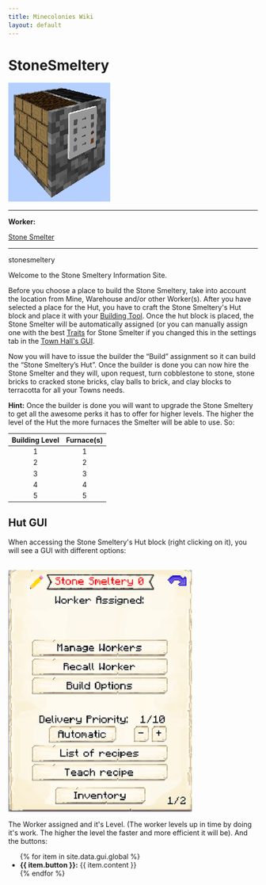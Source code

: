 ```yaml
---
title: Minecolonies Wiki
layout: default
---
```

# StoneSmeltery

<div class="infobox box text-center">
    <img src="../../assets/images/buildings/stonesmeltery_block.png" alt="Stone Smeltery" />
    <hr />
    <div class="row section-text text-left">
        <div class="col">
        <p><strong>Worker:</strong></p>
        </div>
        <div class="col">
        <p><a href="../workers/stonesmelter">Stone Smelter</a></p>
        </div>
    </div>
    <hr />
    <recipe>stonesmeltery</recipe>
</div>

Welcome to the Stone Smeltery Information Site.

Before you choose a place to build the Stone Smeltery, take into account the location from Mine, Warehouse and/or other Worker(s). After you have selected a place for the Hut, you have to craft the Stone Smeltery's Hut block and place it with your [Building Tool](../items/buildingtool). Once the hut block is placed, the Stone Smelter will be automatically assigned (or you can manually assign one with the best  [Traits](../systems/workerinfo) for Stone Smelter if you changed this in the settings tab in the [Town Hall's GUI](../../source/buildings/townhall).

Now you will have to issue the builder the “Build” assignment so it can build the “Stone Smeltery’s Hut”. Once the builder is done you can now hire the Stone Smelter and they will, upon request, turn cobblestone to stone, stone bricks to cracked stone bricks, clay balls to brick, and clay blocks to terracotta for all your Towns needs.

**Hint:** Once the builder is done you will want to upgrade the Stone Smeltery to get all the awesome perks it has to offer for higher levels. The higher the level of the Hut the more furnaces the Smelter will be able to use. So:


| Building Level |  Furnace(s) |
| :-----: | :-----: | 
| 1 |  1 |
| 2 |  2 |
| 3 |  3 |
| 4 |  4 |
| 5 |  5 |


## Hut GUI

When accessing the Stone Smeltery's Hut block (right clicking on it), you will see a GUI with different options:

<br>
<div class="row">
  <div class="col-sm-12 col-md">
    <img src="../../assets/images/gui/stonesmelterygui.png" class="img-fluid mx-auto" alt="Stone Smeltery GUI">
  </div>
  <div class="col-sm-12 col-md">
    <p>The Worker assigned and it's Level. (The worker levels up in time by doing it's work. The higher the level the faster and more efficient it will be). And the buttons:</p>
    <ul>
      {% for item in site.data.gui.global %}
        <li><strong>{{ item.button }}:</strong> {{ item.content }}</li>
      {% endfor %}
    </ul>
  </div>
</div>
<br>
